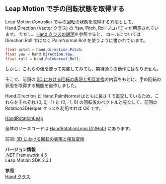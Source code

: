 ## Leap Motion で手の回転状態を取得する

Leap Motion Controller で手の回転の状態を取得する方法として、Hand.Direction (Vector クラス) の Yaw, Pitch, Roll プロパティが用意されています。
ただし、[Hand クラスの説明](https://developer.leapmotion.com/documentation/csharp/api/Leap.Hand.html)を参照すると、
ロールについては Direction.Roll ではなく PalmNormal.Roll を使うように書かれています。

```c#
float pitch = hand.Direction.Pitch;
float yaw = hand.Direction.Yaw;
float roll = hand.PalmNormal.Roll;
```

しかし、これらの値を使って実装してみても、期待通りの動作にはなりません。

そこで、前回の [3D における回転の表現と相互変換](3D-Rotation-Conversion.md)の内容をもとに、手の回転の状態を取得する機能を自作しました。

Hand.Direction と Hand.PalmNormal はともに長さ 1 で直交しているため、これらをそれぞれ (0, 0, -1) と (0, -1, 0) の回転後のベクトルと見なして、前回の Rotation3DHelper クラスを利用すれば OK です。

[HandRotationLeap](https://gist.github.com/sakapon/97659608cd8e63f27277451fec2b3a8c)

全体のソースコードは [HandRotationLeap (GitHub)](https://github.com/sakapon/Samples-2016/tree/master/LeapSample/HandRotationLeap) にあります。

前回: [3D における回転の表現と相互変換](3D-Rotation-Conversion.md)

**バージョン情報**  
.NET Framework 4.5  
Leap Motion SDK 2.3.1

**参照**  
[Hand クラス](https://developer.leapmotion.com/documentation/csharp/api/Leap.Hand.html)
